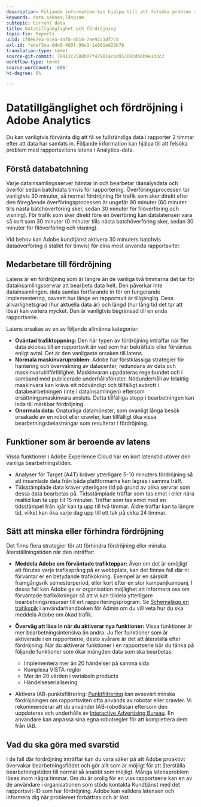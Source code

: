 ```yaml
---
description: Följande information kan hjälpa till att felsöka problem med rapportsvitens latens i Analytics-data.
keywords: data saknas;långsam
subtopic: Current data
title: Datatillgänglighet och fördröjning
topic-fix: Reports
uuid: 1f0e67e3-6cea-4af8-8b18-7ae9223df7c8
exl-id: fedef3ea-dde6-460f-90e3-1e661ed29b78
translation-type: tm+mt
source-git-commit: 78412c2588b07f47981ac0d953893db6b9e1d3c2
workflow-type: tm+mt
source-wordcount: '806'
ht-degree: 0%

---
```


# Datatillgänglighet och fördröjning i Adobe Analytics

Du kan vanligtvis förvänta dig att få se fullständiga data i rapporter 2 timmar efter att data har samlats in. Följande information kan hjälpa till att felsöka problem med rapportsvitens latens i Analytics-data.

## Förstå databatchning

Varje datainsamlingsserver hämtar in och bearbetar råanalysdata och överför sedan batchdata timvis för rapportering. Överföringsprocessen tar vanligtvis 30 minuter, så normal fördröjning för trafik som sker direkt efter den föregående överföringsprocessen är ungefär 90 minuter (60 minuter tills nästa batchöverföring sker, sedan 30 minuter för filöverföring och visning). För trafik som sker direkt före en överföring kan datalatensen vara så kort som 30 minuter (0 minuter tills nästa batchöverföring sker, sedan 30 minuter för filöverföring och visning).

Vid behov kan Adobe kundtjänst aktivera 30 minuters batchvis dataöverföring (i stället för timvis) för dina mest använda rapportsviter.

## Medarbetare till fördröjning

Latens är en fördröjning som är längre än de vanliga två timmarna det tar för datainsamlingsservrar att bearbeta data helt. Den påverkar inte datainsamlingen. data samlas fortfarande in för en fungerande implementering, oavsett hur länge en rapportsvit är tillgänglig. Dess allvarlighetsgrad (hur aktuella data är) och längd (hur lång tid det tar att lösa) kan variera mycket. Den är vanligtvis begränsad till en enda rapportserie.

Latens orsakas av en av följande allmänna kategorier:

* **Oväntad trafiktoppning:** Den här typen av fördröjning inträffar när fler data skickas till en rapportsvit än vad som har bekräftats eller förväntas enligt avtal. Det är den vanligaste orsaken till latens.
* **Normala maskinvaruproblem:** Adobe har förstklassiga strategier för hantering och övervakning av datacenter, redundans av data och maskinvarutillförlitlighet. Maskinvaran uppdateras regelbundet och i samband med publicerade underhållsfönster. Nödunderhåll av felaktig maskinvara kan kräva ett nödvändigt och tillfälligt avbrott i databearbetningen (inte i datainsamlingen) eftersom ersättningsmaskinvara ansluts. Detta tillfälliga stopp i bearbetningen kan leda till märkbar fördröjning.
* **Onormala data:** Onaturliga datamönster, som ovanligt långa besök orsakade av en robot eller crawler, kan tillfälligt öka vissa bearbetningsbelastningar som resulterar i fördröjning.

## Funktioner som är beroende av latens

Vissa funktioner i Adobe Experience Cloud har en kort latenstid utöver den vanliga bearbetningstiden.

* Analyser för Target (A4T) kräver ytterligare 5-10 minuters fördröjning så att insamlade data från båda plattformarna kan lagras i samma träff.
* Tidsstämplade data kräver ytterligare tid på grund av olika servrar som dessa data bearbetas på. Tidsstämplade träffar som tas emot i eller nära realtid kan ta upp till 15 minuter. Träffar som tas emot med en tidsstämpel från igår kan ta upp till två timmar. Äldre träffar kan ta längre tid, vilket kan öka varje dag upp till ett tak på cirka 24 timmar.

## Sätt att minska eller förhindra fördröjning

Det finns flera strategier för att förhindra fördröjning eller minska återställningstiden när den inträffar:

* **Meddela Adobe om förväntade trafiktoppar:** Även om det är omöjligt att förutse varje trafiksprång på er webbplats, kan det finnas fall där ni förväntar er en betydande trafikökning. Exempel är en särskilt framgångsrik semesterperiod, eller kort efter en stor kampanjkampanj. I dessa fall kan Adobe ge er organisation möjlighet att informera oss om förväntade trafikökningar så att vi kan tilldela ytterligare bearbetningsresurser till ert rapporteringsprogram. Se [Schemalägg en trafikspik](/help/admin/c-traffic-management/t-traffic-schedule-spike.md) i användarhandboken för Admin om du vill veta hur du ska meddela Adobe om ökad trafik.
* **Överväg att läsa in när du aktiverar nya funktioner:** Vissa funktioner är mer bearbetningsintensiva än andra. Ju fler funktioner som är aktiverade i en rapportserie, desto svårare är det att återställa efter fördröjning. När du aktiverar funktioner i en rapportserie bör du tänka på följande funktioner som ökar mängden data som ska bearbetas:

   * Implementera mer än 20 händelser på samma sida
   * Komplexa VISTA-regler
   * Mer än 20 värden i variabeln products
   * Händelseserialisering

* Aktivera IAB-punktsfiltrering: [Punktfiltrering](/help/admin/admin/bot-removal/bot-removal.md) kan avsevärt minska fördröjningen om rapportsviten ofta används av robotar eller crawler. Vi rekommenderar att du använder IAB-robotlistan eftersom den uppdateras och underhålls av [Interactive Advertising Bureau](https://www.iab.net/about_the_iab). En användare kan anpassa sina egna robotregler för att komplettera dem från IAB.

## Vad du ska göra med svarstid

I de fall där fördröjning inträffar kan du vara säker på att Adobe proaktivt övervakar bearbetningsflödet och gör allt som är möjligt för att återställa bearbetningstiden till normal så snabbt som möjligt. Många latensproblem löses inom några timmar. Om du är orolig för en viss rapportserie kan en av de användare i organisationen som stöds kontakta Kundtjänst med det rapportsvit-ID som har fördröjning. Adobe kan validera latensen och informera dig när problemet förbättras och är löst.
